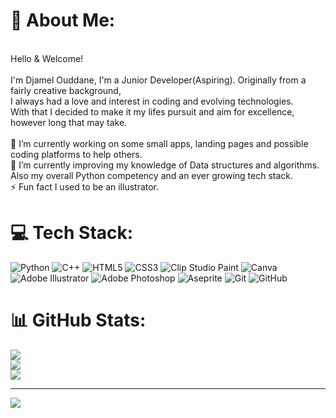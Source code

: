 # 💫 About Me:

<br>Hello & Welcome!
<br>
<br>I'm Djamel Ouddane, I'm a Junior Developer(Aspiring). Originally from a fairly creative background,<br> I always had a love and interest in coding and evolving technologies.<br> With that I decided to make it my lifes pursuit and aim for excellence, however long that may take.<br><br>
🔭 I’m currently working on some small apps, landing pages and possible coding platforms to help others.<br>🌱 I’m currently improving my knowledge of Data structures and algorithms. Also my overall Python competency and an ever growing tech stack.<br>⚡ Fun fact I used to be an illustrator.<br>


# 💻 Tech Stack:
![Python](https://img.shields.io/badge/python-3670A0?style=for-the-badge&logo=python&logoColor=ffdd54) ![C++](https://img.shields.io/badge/c++-%2300599C.svg?style=for-the-badge&logo=c%2B%2B&logoColor=white) ![HTML5](https://img.shields.io/badge/html5-%23E34F26.svg?style=for-the-badge&logo=html5&logoColor=white) ![CSS3](https://img.shields.io/badge/css3-%231572B6.svg?style=for-the-badge&logo=css3&logoColor=white) ![Clip Studio Paint](https://img.shields.io/badge/ClipStudioPaint-%23CFD3D3.svg?style=for-the-badge&logo=ClipStudioPaint&logoColor=white) ![Canva](https://img.shields.io/badge/Canva-%2300C4CC.svg?style=for-the-badge&logo=Canva&logoColor=white) ![Adobe Illustrator](https://img.shields.io/badge/adobe%20illustrator-%23FF9A00.svg?style=for-the-badge&logo=adobe%20illustrator&logoColor=white) ![Adobe Photoshop](https://img.shields.io/badge/adobe%20photoshop-%2331A8FF.svg?style=for-the-badge&logo=adobe%20photoshop&logoColor=white) ![Aseprite](https://img.shields.io/badge/Aseprite-FFFFFF?style=for-the-badge&logo=Aseprite&logoColor=#7D929E) ![Git](https://img.shields.io/badge/git-%23F05033.svg?style=for-the-badge&logo=git&logoColor=white) ![GitHub](https://img.shields.io/badge/github-%23121011.svg?style=for-the-badge&logo=github&logoColor=white)
# 📊 GitHub Stats:
![](https://github-readme-stats.vercel.app/api?username=Djamel-Ouddane&theme=dark&hide_border=true&include_all_commits=false&count_private=true)<br/>
![](https://nirzak-streak-stats.vercel.app/?user=Djamel-Ouddane&theme=dark&hide_border=true)<br/>
![](https://github-readme-stats.vercel.app/api/top-langs/?username=Djamel-Ouddane&theme=dark&hide_border=true&include_all_commits=false&count_private=true&layout=compact)

---
[![](https://visitcount.itsvg.in/api?id=Djamel-Ouddane&icon=0&color=0)](https://visitcount.itsvg.in)

<!-- Proudly created with GPRM ( https://gprm.itsvg.in ) -->
